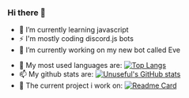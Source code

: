 ### Hi there 👋

- 🌱 I’m currently learning javascript
- ⚡ I'm mostly coding discord.js bots
- 🔭 I’m currently working on my new bot called Eve

<!--
**InsufiKoder/InsufiKoder** is a ✨ _special_ ✨ repository because its `README.md` (this file) appears on your GitHub profile.

Here are some ideas to get you started:



- 👯 I’m looking to collaborate on ...
 I’m looking for help with ...
- 💬 Ask me about ...
- 📫 How to reach me: ...
- 😄 Pronouns: ...
- ⚡ Fun fact: ...
-->
- 🤔 My most used languages are:
[![Top Langs](https://github-readme-stats.vercel.app/api/top-langs/?username=InsufiKoder&layout=compact)](https://github.com/anuraghazra/github-readme-stats)
- 📫 My github stats are:
[![Unuseful's GitHub stats](https://github-readme-stats.vercel.app/api?username=InsufiKoder&show_icons=true&theme=radical)](https://github.com/anuraghazra/github-readme-stats)
- 💬 The current project i work on:
[![Readme Card](https://github-readme-stats.vercel.app/api/pin/?username=InsufiKoder&repo=EveBot&shw_icons=true&theme=radical)](https://github.com/anuraghazra/github-readme-stats)
